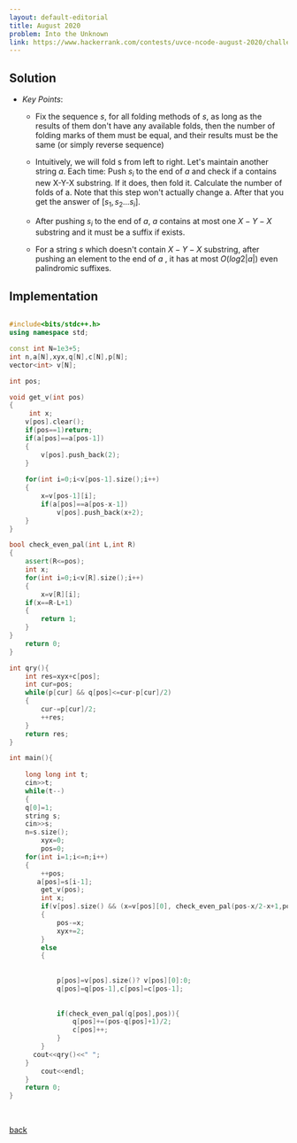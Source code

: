 ```yaml
---
layout: default-editorial
title: August 2020
problem: Into the Unknown
link: https://www.hackerrank.com/contests/uvce-ncode-august-2020/challenges/to-the-unknown
---
```


## Solution 

* $Key$ $Points$:
    * Fix the sequence $s$, for all folding methods of $s$, as long as the results of them don't have any available folds, then the number of folding marks of them must be equal, and their results must be the same (or simply reverse sequence)
    
    * Intuitively, we will fold s from left to right. Let's maintain another string $a$. Each time:
    Push $s_i$ to the end of $a$ and check if a contains new X-Y-X substring. If it does, then fold it.
    Calculate the number of folds of a. Note that this step won't actually change a. After that you get the answer of $[s_1,s_2...s_i]$.
    
    *  After pushing $s_i$ to the end of $a$, $a$ contains at most one $X-Y-X$ substring and it must be a suffix if exists.
     
     * For a string $s$ which doesn't contain $X-Y-X$ substring, after pushing an element to the end of $a$ , it has at most $O(log2|a|)$ even palindromic suffixes.
  

## Implementation

```cpp

#include<bits/stdc++.h>
using namespace std;

const int N=1e3+5;
int n,a[N],xyx,q[N],c[N],p[N];
vector<int> v[N];

int pos;

void get_v(int pos)
{
     int x;
    v[pos].clear();
    if(pos==1)return;
    if(a[pos]==a[pos-1])
    {
        v[pos].push_back(2);
    }
       
    for(int i=0;i<v[pos-1].size();i++)
    {
        x=v[pos-1][i];
        if(a[pos]==a[pos-x-1])
            v[pos].push_back(x+2);
    }
}

bool check_even_pal(int L,int R)
{
    assert(R<=pos);
    int x;
    for(int i=0;i<v[R].size();i++)
    {
        x=v[R][i];
    if(x==R-L+1)
    {
        return 1;
    }
}
    return 0;
}

int qry(){
    int res=xyx+c[pos];
    int cur=pos;
    while(p[cur] && q[pos]<=cur-p[cur]/2)
    {
        cur-=p[cur]/2;
        ++res;
    }
    return res;
}

int main(){
 
    long long int t;
    cin>>t;
    while(t--)
    {
    q[0]=1;
    string s;
    cin>>s;
    n=s.size();
        xyx=0;
        pos=0;
    for(int i=1;i<=n;i++)
    {
        ++pos;
       a[pos]=s[i-1];
        get_v(pos);
        int x;
        if(v[pos].size() && (x=v[pos][0], check_even_pal(pos-x/2-x+1,pos-x/2)))
        {
            pos-=x;
            xyx+=2;
        }
        else 
        {
            
            
            p[pos]=v[pos].size()? v[pos][0]:0;
            q[pos]=q[pos-1],c[pos]=c[pos-1];
            
            
            if(check_even_pal(q[pos],pos)){
                q[pos]+=(pos-q[pos]+1)/2;
                c[pos]++;
            }
        }
      cout<<qry()<<" ";
    }
        cout<<endl;
    }
    return 0;
}

```

<br>


[back](./index.html)


